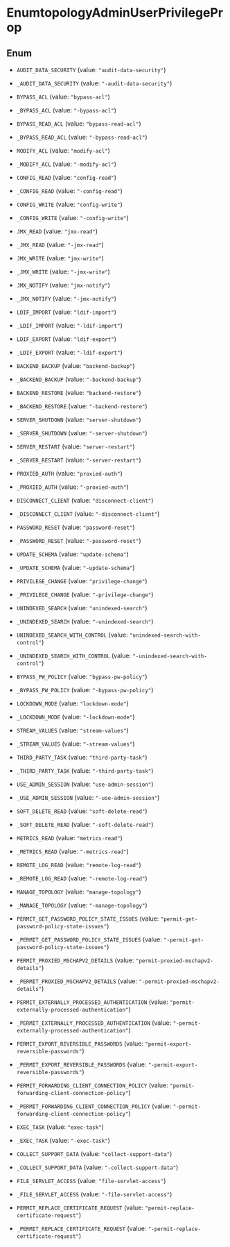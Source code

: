 

# EnumtopologyAdminUserPrivilegeProp

## Enum


* `AUDIT_DATA_SECURITY` (value: `"audit-data-security"`)

* `_AUDIT_DATA_SECURITY` (value: `"-audit-data-security"`)

* `BYPASS_ACL` (value: `"bypass-acl"`)

* `_BYPASS_ACL` (value: `"-bypass-acl"`)

* `BYPASS_READ_ACL` (value: `"bypass-read-acl"`)

* `_BYPASS_READ_ACL` (value: `"-bypass-read-acl"`)

* `MODIFY_ACL` (value: `"modify-acl"`)

* `_MODIFY_ACL` (value: `"-modify-acl"`)

* `CONFIG_READ` (value: `"config-read"`)

* `_CONFIG_READ` (value: `"-config-read"`)

* `CONFIG_WRITE` (value: `"config-write"`)

* `_CONFIG_WRITE` (value: `"-config-write"`)

* `JMX_READ` (value: `"jmx-read"`)

* `_JMX_READ` (value: `"-jmx-read"`)

* `JMX_WRITE` (value: `"jmx-write"`)

* `_JMX_WRITE` (value: `"-jmx-write"`)

* `JMX_NOTIFY` (value: `"jmx-notify"`)

* `_JMX_NOTIFY` (value: `"-jmx-notify"`)

* `LDIF_IMPORT` (value: `"ldif-import"`)

* `_LDIF_IMPORT` (value: `"-ldif-import"`)

* `LDIF_EXPORT` (value: `"ldif-export"`)

* `_LDIF_EXPORT` (value: `"-ldif-export"`)

* `BACKEND_BACKUP` (value: `"backend-backup"`)

* `_BACKEND_BACKUP` (value: `"-backend-backup"`)

* `BACKEND_RESTORE` (value: `"backend-restore"`)

* `_BACKEND_RESTORE` (value: `"-backend-restore"`)

* `SERVER_SHUTDOWN` (value: `"server-shutdown"`)

* `_SERVER_SHUTDOWN` (value: `"-server-shutdown"`)

* `SERVER_RESTART` (value: `"server-restart"`)

* `_SERVER_RESTART` (value: `"-server-restart"`)

* `PROXIED_AUTH` (value: `"proxied-auth"`)

* `_PROXIED_AUTH` (value: `"-proxied-auth"`)

* `DISCONNECT_CLIENT` (value: `"disconnect-client"`)

* `_DISCONNECT_CLIENT` (value: `"-disconnect-client"`)

* `PASSWORD_RESET` (value: `"password-reset"`)

* `_PASSWORD_RESET` (value: `"-password-reset"`)

* `UPDATE_SCHEMA` (value: `"update-schema"`)

* `_UPDATE_SCHEMA` (value: `"-update-schema"`)

* `PRIVILEGE_CHANGE` (value: `"privilege-change"`)

* `_PRIVILEGE_CHANGE` (value: `"-privilege-change"`)

* `UNINDEXED_SEARCH` (value: `"unindexed-search"`)

* `_UNINDEXED_SEARCH` (value: `"-unindexed-search"`)

* `UNINDEXED_SEARCH_WITH_CONTROL` (value: `"unindexed-search-with-control"`)

* `_UNINDEXED_SEARCH_WITH_CONTROL` (value: `"-unindexed-search-with-control"`)

* `BYPASS_PW_POLICY` (value: `"bypass-pw-policy"`)

* `_BYPASS_PW_POLICY` (value: `"-bypass-pw-policy"`)

* `LOCKDOWN_MODE` (value: `"lockdown-mode"`)

* `_LOCKDOWN_MODE` (value: `"-lockdown-mode"`)

* `STREAM_VALUES` (value: `"stream-values"`)

* `_STREAM_VALUES` (value: `"-stream-values"`)

* `THIRD_PARTY_TASK` (value: `"third-party-task"`)

* `_THIRD_PARTY_TASK` (value: `"-third-party-task"`)

* `USE_ADMIN_SESSION` (value: `"use-admin-session"`)

* `_USE_ADMIN_SESSION` (value: `"-use-admin-session"`)

* `SOFT_DELETE_READ` (value: `"soft-delete-read"`)

* `_SOFT_DELETE_READ` (value: `"-soft-delete-read"`)

* `METRICS_READ` (value: `"metrics-read"`)

* `_METRICS_READ` (value: `"-metrics-read"`)

* `REMOTE_LOG_READ` (value: `"remote-log-read"`)

* `_REMOTE_LOG_READ` (value: `"-remote-log-read"`)

* `MANAGE_TOPOLOGY` (value: `"manage-topology"`)

* `_MANAGE_TOPOLOGY` (value: `"-manage-topology"`)

* `PERMIT_GET_PASSWORD_POLICY_STATE_ISSUES` (value: `"permit-get-password-policy-state-issues"`)

* `_PERMIT_GET_PASSWORD_POLICY_STATE_ISSUES` (value: `"-permit-get-password-policy-state-issues"`)

* `PERMIT_PROXIED_MSCHAPV2_DETAILS` (value: `"permit-proxied-mschapv2-details"`)

* `_PERMIT_PROXIED_MSCHAPV2_DETAILS` (value: `"-permit-proxied-mschapv2-details"`)

* `PERMIT_EXTERNALLY_PROCESSED_AUTHENTICATION` (value: `"permit-externally-processed-authentication"`)

* `_PERMIT_EXTERNALLY_PROCESSED_AUTHENTICATION` (value: `"-permit-externally-processed-authentication"`)

* `PERMIT_EXPORT_REVERSIBLE_PASSWORDS` (value: `"permit-export-reversible-passwords"`)

* `_PERMIT_EXPORT_REVERSIBLE_PASSWORDS` (value: `"-permit-export-reversible-passwords"`)

* `PERMIT_FORWARDING_CLIENT_CONNECTION_POLICY` (value: `"permit-forwarding-client-connection-policy"`)

* `_PERMIT_FORWARDING_CLIENT_CONNECTION_POLICY` (value: `"-permit-forwarding-client-connection-policy"`)

* `EXEC_TASK` (value: `"exec-task"`)

* `_EXEC_TASK` (value: `"-exec-task"`)

* `COLLECT_SUPPORT_DATA` (value: `"collect-support-data"`)

* `_COLLECT_SUPPORT_DATA` (value: `"-collect-support-data"`)

* `FILE_SERVLET_ACCESS` (value: `"file-servlet-access"`)

* `_FILE_SERVLET_ACCESS` (value: `"-file-servlet-access"`)

* `PERMIT_REPLACE_CERTIFICATE_REQUEST` (value: `"permit-replace-certificate-request"`)

* `_PERMIT_REPLACE_CERTIFICATE_REQUEST` (value: `"-permit-replace-certificate-request"`)



